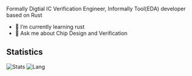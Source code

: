 Formally Digtial IC Verification Engineer, Informally Tool(EDA) developer based on Rust

- 🌱 I’m currently learning rust
- 💬 Ask me about Chip Design and Verification

## Statistics
![Stats](https://github-readme-stats.vercel.app/api?username=erihsu&show_icons=true&theme=ayu-mirage)
![Lang](https://github-readme-stats.vercel.app/api/top-langs/?username=erihsu&langs_count=8&hide=ipynb,html,c,cpp,tcl,v,perl&layout=compact&theme=ayu-mirage)
